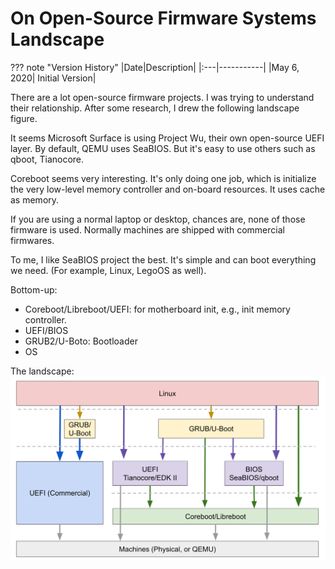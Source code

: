 # On Open-Source Firmware Systems Landscape

??? note "Version History"
	|Date|Description|
	|:---|-----------|
	|May 6, 2020| Initial Version|

There are a lot open-source firmware projects.
I was trying to understand their relationship.
After some research, I drew the following landscape figure.

It seems Microsoft Surface is using Project Wu,
their own open-source UEFI layer.
By default, QEMU uses SeaBIOS. But it's easy to use others such as qboot, Tianocore.

Coreboot seems very interesting. It's only doing one job, which is initialize
the very low-level memory controller and on-board resources. It uses cache as memory.

If you are using a normal laptop or desktop, chances are, none of those firmware is used.
Normally machines are shipped with commercial firmwares.

To me, I like SeaBIOS project the best. It's simple and can boot everything we need.
(For example, Linux, LegoOS as well).

Bottom-up:

- Coreboot/Libreboot/UEFI: for motherboard init, e.g., init memory controller.
- UEFI/BIOS
- GRUB2/U-Boto: Bootloader
- OS

The landscape:
![20200506-on-firmware-landscape.png](20200506-on-firmware-landscape.png)
